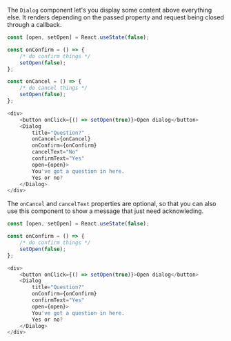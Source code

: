 The `Dialog` component let's you display some content above everything else.
It renders depending on the passed property and request being closed through a callback.

```javascript
const [open, setOpen] = React.useState(false);

const onConfirm = () => {
    /* do confirm things */
    setOpen(false);
};

const onCancel = () => {
    /* do cancel things */
    setOpen(false);
};

<div>
    <button onClick={() => setOpen(true)}>Open dialog</button>
    <Dialog
        title="Question?"
        onCancel={onCancel}
        onConfirm={onConfirm}
        cancelText="No"
        confirmText="Yes"
        open={open}>
        You've got a question in here.
        Yes or no?
    </Dialog>
</div>
```

The `onCancel` and `cancelText` properties are optional, so that you can also use this component to show a message that
just need acknowleding.

```javascript
const [open, setOpen] = React.useState(false);

const onConfirm = () => {
    /* do confirm things */
    setOpen(false);
};

<div>
    <button onClick={() => setOpen(true)}>Open dialog</button>
    <Dialog
        title="Question?"
        onConfirm={onConfirm}
        confirmText="Yes"
        open={open}>
        You've got a question in here.
        Yes or no?
    </Dialog>
</div>
```
